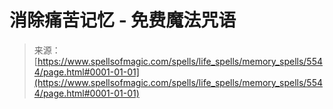 <!--yml

category: 未分类

date: 2024-06-12 18:39:49

-->

# 消除痛苦记忆 - 免费魔法咒语

> 来源：[https://www.spellsofmagic.com/spells/life_spells/memory_spells/5544/page.html#0001-01-01](https://www.spellsofmagic.com/spells/life_spells/memory_spells/5544/page.html#0001-01-01)
